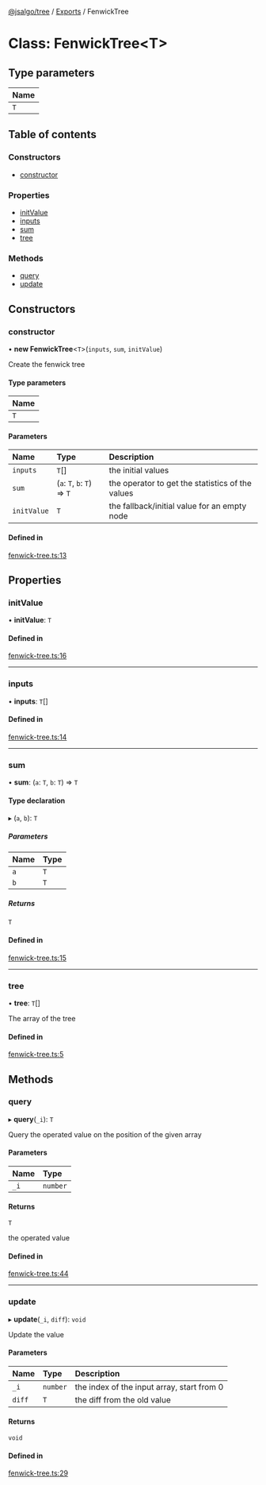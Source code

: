 [@jsalgo/tree](../README.md) / [Exports](../modules.md) / FenwickTree

# Class: FenwickTree<T\>

## Type parameters

| Name |
| :------ |
| `T` |

## Table of contents

### Constructors

- [constructor](FenwickTree.md#constructor)

### Properties

- [initValue](FenwickTree.md#initvalue)
- [inputs](FenwickTree.md#inputs)
- [sum](FenwickTree.md#sum)
- [tree](FenwickTree.md#tree)

### Methods

- [query](FenwickTree.md#query)
- [update](FenwickTree.md#update)

## Constructors

### constructor

• **new FenwickTree**<`T`\>(`inputs`, `sum`, `initValue`)

Create the fenwick tree

#### Type parameters

| Name |
| :------ |
| `T` |

#### Parameters

| Name | Type | Description |
| :------ | :------ | :------ |
| `inputs` | `T`[] | the initial values |
| `sum` | (`a`: `T`, `b`: `T`) => `T` | the operator to get the statistics of the values |
| `initValue` | `T` | the fallback/initial value for an empty node |

#### Defined in

[fenwick-tree.ts:13](https://github.com/Necolo/jsalgo/blob/23cbefe/packages/tree/src/fenwick-tree.ts#L13)

## Properties

### initValue

• **initValue**: `T`

#### Defined in

[fenwick-tree.ts:16](https://github.com/Necolo/jsalgo/blob/23cbefe/packages/tree/src/fenwick-tree.ts#L16)

___

### inputs

• **inputs**: `T`[]

#### Defined in

[fenwick-tree.ts:14](https://github.com/Necolo/jsalgo/blob/23cbefe/packages/tree/src/fenwick-tree.ts#L14)

___

### sum

• **sum**: (`a`: `T`, `b`: `T`) => `T`

#### Type declaration

▸ (`a`, `b`): `T`

##### Parameters

| Name | Type |
| :------ | :------ |
| `a` | `T` |
| `b` | `T` |

##### Returns

`T`

#### Defined in

[fenwick-tree.ts:15](https://github.com/Necolo/jsalgo/blob/23cbefe/packages/tree/src/fenwick-tree.ts#L15)

___

### tree

• **tree**: `T`[]

The array of the tree

#### Defined in

[fenwick-tree.ts:5](https://github.com/Necolo/jsalgo/blob/23cbefe/packages/tree/src/fenwick-tree.ts#L5)

## Methods

### query

▸ **query**(`_i`): `T`

Query the operated value on the position of the given array

#### Parameters

| Name | Type |
| :------ | :------ |
| `_i` | `number` |

#### Returns

`T`

the operated value

#### Defined in

[fenwick-tree.ts:44](https://github.com/Necolo/jsalgo/blob/23cbefe/packages/tree/src/fenwick-tree.ts#L44)

___

### update

▸ **update**(`_i`, `diff`): `void`

Update the value

#### Parameters

| Name | Type | Description |
| :------ | :------ | :------ |
| `_i` | `number` | the index of the input array, start from 0 |
| `diff` | `T` | the diff from the old value |

#### Returns

`void`

#### Defined in

[fenwick-tree.ts:29](https://github.com/Necolo/jsalgo/blob/23cbefe/packages/tree/src/fenwick-tree.ts#L29)
